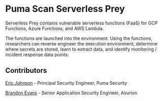 # Puma Scan Serverless Prey

Serverless Prey contains vulnerable serverless functions (FaaS) for GCP Functions, Azure Functions, and AWS Lambda.

The functions are launched into the environment. Using the functions, researchers can reverse engineer the execution environment, determine where secrets are stored, learn to extract data, and identify monitoring / incident response data points.

## Contributors

[Eric Johnson](https://github.com/ejohn20) - Principal Security Engineer, Puma Security

[Brandon Evans](https://github.com/BrandonE) - Senior Application Security Engineer, Asurion
